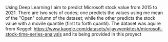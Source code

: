Using Deep Learning I aim to predict Microsoft stock value from 2015 to 2021.
There are two sets of codes; one predicts the values using me mean of the "Open" column of the dataset; while the other predicts the stock value with a movile quantile (first to forth quantil).
The dataset was aquire from Keggel: https://www.kaggle.com/datasets/vijayvvenkitesh/microsoft-stock-time-series-analysis and its being provided in this proyect
